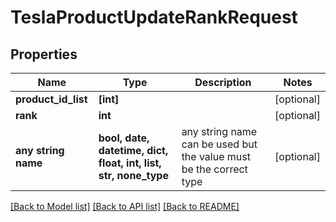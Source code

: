 # TeslaProductUpdateRankRequest


## Properties
Name | Type | Description | Notes
------------ | ------------- | ------------- | -------------
**product_id_list** | **[int]** |  | [optional] 
**rank** | **int** |  | [optional] 
**any string name** | **bool, date, datetime, dict, float, int, list, str, none_type** | any string name can be used but the value must be the correct type | [optional]

[[Back to Model list]](../README.md#documentation-for-models) [[Back to API list]](../README.md#documentation-for-api-endpoints) [[Back to README]](../README.md)


